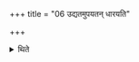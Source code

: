 +++
title = "06 उद्यतमुपयतन् धारयति"

+++

<details><summary>थिते</summary>

6. He holds it raised and supported (by the sand).
</details>
